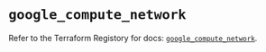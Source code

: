 # `google_compute_network`

Refer to the Terraform Registory for docs: [`google_compute_network`](https://registry.terraform.io/providers/hashicorp/google-beta/4.62.1/docs/resources/google_compute_network).
